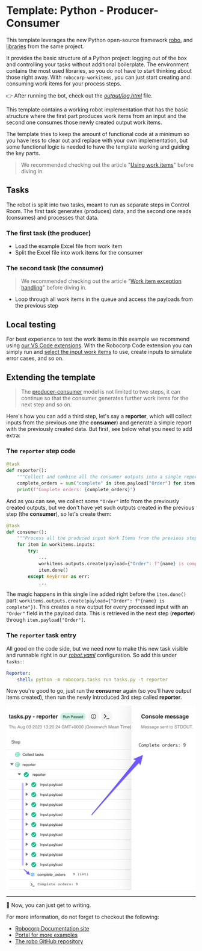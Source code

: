 # Template: Python - Producer-Consumer

This template leverages the new Python open-source framework [robo](https://github.com/robocorp/robo), and [libraries](https://github.com/robocorp/robo#libraries) from the same project.

It provides the basic structure of a Python project: logging out of the box and controlling your tasks without additional boilerplate. The environment contains the most used libraries, so you do not have to start thinking about those right away. With `robocorp-workitems`, you can just start creating and consuming work items for your process steps.

👉 After running the bot, check out the [*output/log.html*](./output/log.html) file.

This template contains a working robot implementation that has the basic structure where the first part produces work items from an input and the second one consumes those newly created output work items.

The template tries to keep the amount of functional code at a minimum so you have less to clear out and replace with your own implementation, but some functional logic is needed to have the template working and guiding the key parts.

> We recommended checking out the article "[Using work items](https://robocorp.com/docs/development-guide/control-room/work-items)" before diving in.

## Tasks

The robot is split into two tasks, meant to run as separate steps in Control Room. The first task generates (produces) data, and the second one reads (consumes) and processes that data.

### The first task (the producer)

- Load the example Excel file from work item
- Split the Excel file into work items for the consumer

### The second task (the consumer)

> We recommended checking out the article "[Work item exception handling](https://robocorp.com/docs/development-guide/control-room/work-items#work-item-exception-handling)" before diving in.

- Loop through all work items in the queue and access the payloads from the previous step

## Local testing

For best experience to test the work items in this example we recommend using [our VS Code extensions](https://robocorp.com/docs/developer-tools/visual-studio-code). With the Robocorp Code extension you can simply run and [select the input work items](https://robocorp.com/docs/developer-tools/visual-studio-code/extension-features#using-work-items) to use, create inputs to simulate error cases, and so on.

## Extending the template

> The [producer-consumer](https://en.wikipedia.org/wiki/Producer%E2%80%93consumer_problem) model is not limited to two steps, it can continue so that the consumer generates further work items for the next step and so on.

Here's how you can add a third step, let's say a **reporter**, which will collect inputs from the previous one (the **consumer**) and generate a simple report with the previously created data. But first, see below what you need to add extra:

### The `reporter` step code

```python
@task
def reporter():
    """Collect and combine all the consumer outputs into a single report."""
    complete_orders = sum("complete" in item.payload["Order"] for item in workitems.inputs)
    print(f"Complete orders: {complete_orders}")
```

And as you can see, we collect some `"Order"` info from the previously created outputs, but we don't have yet such outputs created in the previous step (the **consumer**), so let's create them:

```python
@task
def consumer():
    """Process all the produced input Work Items from the previous step."""
    for item in workitems.inputs:
        try:
            ...
            workitems.outputs.create(payload={"Order": f"{name} is complete"})
            item.done()
        except KeyError as err:
            ...

```

The magic happens in this single line added right before the `item.done()` part: `workitems.outputs.create(payload={"Order": f"{name} is complete"})`. This creates a new output for every processed input with an `"Order"` field in the payload data. This is retrieved in the next step (**reporter**) through `item.payload["Order"]`.

### The `reporter` task entry

All good on the code side, but we need now to make this new task visible and runnable right in our [*robot.yaml*](./robot.yaml) configuration. So add this under `tasks:`:

```yaml
Reporter:
    shell: python -m robocorp.tasks run tasks.py -t reporter
```

Now you're good to go, just run the **consumer** again (so you'll have output items created), then run the newly introduced 3rd step called **reporter**.

![reporter log](./devdata/reporter-log.png)

----

🚀 Now, you can just get to writing.

For more information, do not forget to checkout the following:
* [Robocorp Documentation site](https://robocorp.com/docs)
* [Portal for more examples](https://robocorp.com/portal)
* [The robo GitHub repository](https://github.com/robocorp/robo)

